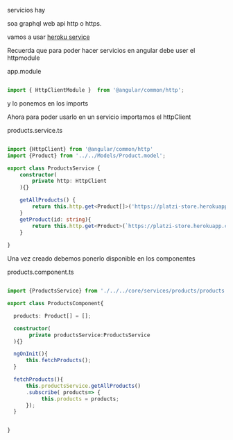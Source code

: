 servicios hay

soa
graphql
web api
  http o https.

vamos a usar [heroku service](https://platzi-store.herokuapp.com/products/)

Recuerda que para poder hacer servicios en angular debe user el httpmodule

app.module
```typescript

import { HttpClientModule }  from '@angular/common/http';

```
y lo ponemos en los imports


Ahora para poder usarlo en un servicio importamos el httpClient

products.service.ts
```typescript

import {HttpClient} from '@angular/common/http'
import {Product} from '../../Models/Product.model';

export class ProductsService {
    constructor(
        private http: HttpClient
    ){}

    getAllProducts() {
        return this.http.get<Product[]>('https://platzi-store.herokuapp.com/products/');
    }
    getProduct(id: string){
        return this.http.get<Product>(`https://platzi-store.herokuapp.com/products/${id}`);
    }
    
}

```

Una vez creado debemos ponerlo disponible en los componentes

products.component.ts
```typescript

import {ProductsService} from './../../core/services/products/products.service';

export class ProductsComponent{

  products: Product[] = [];

  constructor(
       private productsService:ProductsService
  ){}

  ngOnInit(){
      this.fetchProducts();
  }

  fetchProducts(){
      this.productsService.getAllProducts()
      .subscribe( products=> {
           this.products = products;
      });
  }


}

```